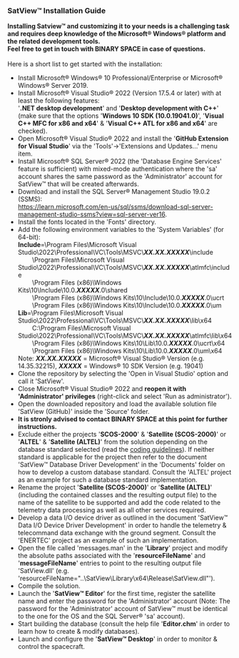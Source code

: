 ### SatView™ Installation Guide<br />
**Installing Satview™ and customizing it to your needs is a challenging task and requires deep knowledge of the Microsoft® Windows® platform and the related development tools.<br />Feel free to get in touch with BINARY SPACE in case of questions.**<br /><br />Here is a short list to get started with the installation:
- Install Microsoft® Windows® 10 Professional/Enterprise or Microsoft® Windows® Server 2019.
- Install Microsoft® Visual Studio® 2022 (Version 17.5.4 or later) with at least the following features:<br />'**.NET desktop development**' and '**Desktop development with C++**' (make sure that the options '**Windows 10 SDK (10.0.19041.0)**', '**Visual C++ MFC for x86 and x64**' & '**Visual C++ ATL for x86 and x64**' are checked).
- Open Microsoft® Visual Studio® 2022 and install the '**GitHub Extension for Visual Studio**' via the 'Tools'->'Extensions and Updates...' menu item.
- Install Microsoft® SQL Server® 2022 (the 'Database Engine Services' feature is sufficient) with mixed-mode authentication where the 'sa' account shares the same password as the 'Administrator' account for SatView™ that will be created afterwards.
- Download and install the SQL Server® Management Studio 19.0.2 (SSMS):<br />https://learn.microsoft.com/en-us/sql/ssms/download-sql-server-management-studio-ssms?view=sql-server-ver16.
- Install the fonts located in the 'Fonts' directory.
- Add the following environment variables to the 'System Variables' (for 64-bit):<br />
**Include**=\Program Files\Microsoft Visual Studio\2022\Professional\VC\Tools\MSVC\\***XX.XX.XXXXX***\\include<br/>&nbsp;&nbsp;&nbsp;&nbsp;&nbsp;&nbsp;&nbsp;&nbsp;\Program Files\Microsoft Visual Studio\2022\Professional\VC\Tools\MSVC\\***XX.XX.XXXXX***\\atlmfc\include<br/>&nbsp;&nbsp;&nbsp;&nbsp;&nbsp;&nbsp;&nbsp;&nbsp;\Program Files (x86)\Windows Kits\10\Include\10.0.***XXXXX***.0\shared<br/>&nbsp;&nbsp;&nbsp;&nbsp;&nbsp;&nbsp;&nbsp;&nbsp;\Program Files (x86)\Windows Kits\10\Include\10.0.***XXXXX***.0\ucrt<br />&nbsp;&nbsp;&nbsp;&nbsp;&nbsp;&nbsp;&nbsp;&nbsp;\Program Files (x86)\Windows Kits\10\Include\10.0.***XXXXX***.0\um<br />
**Lib**=\Program Files\Microsoft Visual Studio\2022\Professional\VC\Tools\MSVC\\***XX.XX.XXXXX***\\lib\x64<br/>&nbsp;&nbsp;&nbsp;&nbsp;&nbsp;&nbsp;&nbsp;&nbsp;C:\Program Files\Microsoft Visual Studio\2022\Professional\VC\Tools\MSVC\\***XX.XX.XXXXX***\\atlmfc\lib\x64<br/>&nbsp;&nbsp;&nbsp;&nbsp;&nbsp;&nbsp;&nbsp;&nbsp;\Program Files (x86)\Windows Kits\10\Lib\10.0.***XXXXX***.0\ucrt\x64<br/>&nbsp;&nbsp;&nbsp;&nbsp;&nbsp;&nbsp;&nbsp;&nbsp;\Program Files (x86)\Windows Kits\10\Lib\10.0.***XXXXX***.0\um\x64<br />
Note: ***XX.XX.XXXXX*** = Microsoft® Visual Studio® Version (e.g. 14.35.32215), ***XXXXX*** = Windows® 10 SDK Version (e.g. 19041)
- Clone the repository by selecting the 'Open in Visual Studio' option and call it 'SatView'.
- Close Microsoft® Visual Studio® 2022 and **reopen it with 'Administrator' privileges** (right-click and select 'Run as administrator').
- Open the downloaded repository and load the available solution file 'SatView (GitHub)' inside the 'Source' folder.
- **It is stronly advised to contact BINARY SPACE at this point for further instructions.**
- Exclude either the projects '**SCOS-2000**' & '**Satellite (SCOS-2000)**' or '**ALTEL**' & '**Satellite (ALTEL)**' from the solution depending on the database standard selected (read the [coding guidelines](Coding.md)). If neither standard is applicable for the project then refer to the document 'SatView™ Database Driver Development' in the 'Documents' folder on how to develop a custom database standard. Consult the 'ALTEL' project as an example for such a database standard implementation.
- Rename the project '**Satellite (SCOS-2000)**' or '**Satellite (ALTEL)**' (including the contained classes and the resulting output file) to the name of the satellite to be supported and add the code related to the telemetry data processing as well as all other services required.
- Develop a data I/O device driver as outlined in the document 'SatView™ Data I/O Device Driver Development' in order to handle the telemetry & telecommand data exchange with the ground segment. Consult the 'ENERTEC' project as an example of such an implementation.
- Open the file called 'messages.man' in the '**Library**' project and modify the absolute paths associated with the '**resourceFileName**' and '**messageFileName**' entries to point to the resulting output file 'SatView.dll' (e.g. 'resourceFileName="..\SatView\Library\x64\Release\SatView.dll"').
- Compile the solution.
- Launch the '**SatView™ Editor**' for the first time, register the satellite name and enter the password for the 'Administrator' account (Note: The password for the 'Administrator' account of SatView™ must be identical to the one for the OS and the SQL Server® 'sa' account).
- Start building the database (consult the help file '**Editor.chm**' in order to learn how to create & modify databases).
- Launch and configure the '**SatView™ Desktop**' in order to monitor & control the spacecraft.
